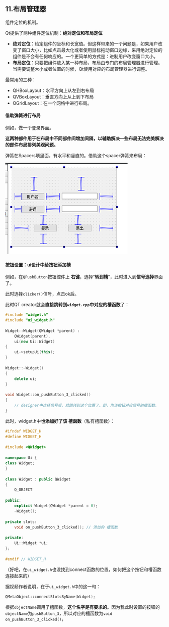 ## 11.布局管理器

组件定位的机制。

Qt提供了两种组件定位机制：**绝对定位和布局定位**

- **绝对定位**：给定组件的坐标和长宽值。但这样带来的一个问题是，如果用户改变了窗口大小，比如点击最大化或者使用鼠标拖动窗口边缘，采用绝对定位的组件是不会有任何响应的。一个更简单的方式是：进制用户改变窗口大小。
- **布局定位**：只要把组件放入某一种布局，布局由专门的布局管理器进行管理。当需要调整大小或者位置的时候，Qt使用对应的布局管理器进行调整。

最常用的三种：

- QHBoxLayout：水平方向上从左到右布局
- QVBoxLayout：垂直方向上从上到下布局
- QGridLayout：在一个网格中进行布局。

#### 借助弹簧进行布局

例如，做一个登录界面。

**这两种部件用于在布局中不同部件间增加间隔，以辅助解决一些布局无法完美解决的部件布局排列美观问题。**

弹簧在Spacers项里面，有水平和竖直的。借助这个spacer弹簧来布局：

![image-20201023205025557](images\image-20201023205025557.png)

#### 按钮设置：ui设计中给按钮添加槽

例如，在`QPushButton`按钮控件上 **右键**，选择“**转到槽**”，此时进入到**信号选择**界面了。

此时选择`clicker()`信号，点击ok后。

此时QT creator就会**直接跳转到`widget.cpp`中对应的槽函数**了：

```cpp
#include "widget.h"
#include "ui_widget.h"

Widget::Widget(QWidget *parent) :
    QWidget(parent),
    ui(new Ui::Widget)
{
    ui->setupUi(this);
}

Widget::~Widget()
{
    delete ui;
}

void Widget::on_pushButton_3_clicked()
{
    // designer中选择信号后，就跳转到这个位置了。即，为该按钮对应信号的槽函数。
}

```

此时，widget.h中**也添加好了该 槽函数**（私有槽函数）：

```cpp
#ifndef WIDGET_H
#define WIDGET_H

#include <QWidget>

namespace Ui {
class Widget;
}

class Widget : public QWidget
{
    Q_OBJECT

public:
    explicit Widget(QWidget *parent = 0);
    ~Widget();

private slots:
    void on_pushButton_3_clicked(); // 添加的 槽函数
    
private:
    Ui::Widget *ui;
};

#endif // WIDGET_H
```

（好吧，在`ui_widget.h`也没找到connect函数的位置，如何把这个按钮和槽函数连接起来的）

据视频作者说明，在于`ui_widget.h`中的这一句：

```cpp
QMetaObject::connectSlotsByName(Widget);
```

根据`objectName`调用了槽函数，**这个名字是有要求的**。因为我此时设置的按钮的`objectName`为`pushButton_3`，所以对应的槽函数为`void on_pushButton_3_clicked(); `

